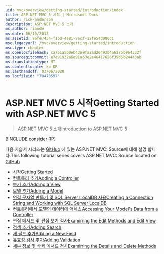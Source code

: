 ```yaml
---
uid: mvc/overview/getting-started/introduction/index
title: ASP.NET MVC 5 시작 | Microsoft Docs
author: rick-anderson
description: ASP.NET MVC 5 소개
ms.author: riande
ms.date: 06/10/2013
ms.assetid: 9afe7454-f1bd-4e81-8ecf-12fe54d080c1
msc.legacyurl: /mvc/overview/getting-started/introduction
msc.type: chapter
ms.openlocfilehash: ca751a5b0eb43b9fa2ad26493b4a627bb964332f
ms.sourcegitcommit: e7e91932a6e91a63e2e46417626f39d6b244a3ab
ms.translationtype: MT
ms.contentlocale: ko-KR
ms.lasthandoff: 03/06/2020
ms.locfileid: "78470597"
---
```

# <a name="getting-started-with-aspnet-mvc-5"></a><span data-ttu-id="8b852-103">ASP.NET MVC 5 시작</span><span class="sxs-lookup"><span data-stu-id="8b852-103">Getting Started with ASP.NET MVC 5</span></span>

> <span data-ttu-id="8b852-104">ASP.NET MVC 5 소개</span><span class="sxs-lookup"><span data-stu-id="8b852-104">Introduction to ASP.NET MVC 5</span></span>

[!INCLUDE [consider RP](../../../../includes/razor.md)]

<span data-ttu-id="8b852-105">다음 자습서 시리즈는 [GitHub](https://github.com/dotnet/AspNetDocs/tree/master/aspnet/mvc/overview/getting-started/introduction/sample/MvcMovie/MvcMovie) 에 있는 ASP.NET MVC: Source에 대해 설명 합니다.</span><span class="sxs-lookup"><span data-stu-id="8b852-105">This following tutorial series covers ASP.NET MVC: Source located on [GitHub](https://github.com/dotnet/AspNetDocs/tree/master/aspnet/mvc/overview/getting-started/introduction/sample/MvcMovie/MvcMovie)</span></span>

- [<span data-ttu-id="8b852-106">시작</span><span class="sxs-lookup"><span data-stu-id="8b852-106">Getting Started</span></span>](getting-started.md)
- [<span data-ttu-id="8b852-107">컨트롤러 추가</span><span class="sxs-lookup"><span data-stu-id="8b852-107">Adding a Controller</span></span>](adding-a-controller.md)
- [<span data-ttu-id="8b852-108">보기 추가</span><span class="sxs-lookup"><span data-stu-id="8b852-108">Adding a View</span></span>](adding-a-view.md)
- [<span data-ttu-id="8b852-109">모델 추가</span><span class="sxs-lookup"><span data-stu-id="8b852-109">Adding a Model</span></span>](adding-a-model.md)
- [<span data-ttu-id="8b852-110">연결 문자열 만들기 및 SQL Server LocalDB 사용</span><span class="sxs-lookup"><span data-stu-id="8b852-110">Creating a Connection String and Working with SQL Server LocalDB</span></span>](creating-a-connection-string.md)
- [<span data-ttu-id="8b852-111">컨트롤러에서 모델의 데이터에 액세스</span><span class="sxs-lookup"><span data-stu-id="8b852-111">Accessing Your Model's Data from a Controller</span></span>](accessing-your-models-data-from-a-controller.md)
- [<span data-ttu-id="8b852-112">편집 메서드 및 편집 보기 검사</span><span class="sxs-lookup"><span data-stu-id="8b852-112">Examining the Edit Methods and Edit View</span></span>](examining-the-edit-methods-and-edit-view.md)
- [<span data-ttu-id="8b852-113">검색 추가</span><span class="sxs-lookup"><span data-stu-id="8b852-113">Adding Search</span></span>](adding-search.md)
- [<span data-ttu-id="8b852-114">새 필드 추가</span><span class="sxs-lookup"><span data-stu-id="8b852-114">Adding a New Field</span></span>](adding-a-new-field.md)
- [<span data-ttu-id="8b852-115">유효성 검사 추가</span><span class="sxs-lookup"><span data-stu-id="8b852-115">Adding Validation</span></span>](adding-validation.md)
- [<span data-ttu-id="8b852-116">세부 정보 및 삭제 메서드 검사</span><span class="sxs-lookup"><span data-stu-id="8b852-116">Examining the Details and Delete Methods</span></span>](examining-the-details-and-delete-methods.md)

